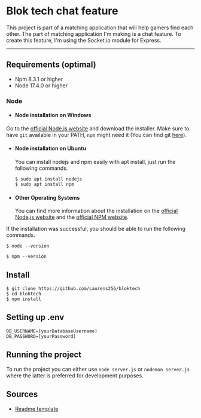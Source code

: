 # Blok tech chat feature
This project is part of a matching application that will help gamers find each other. The part of matching application I'm making is a chat feature. To create this feature, I'm using the Socket.io module for Express.

---
## Requirements (optimal)
- Npm 8.3.1 or higher
- Node 17.4.0 or higher

### Node
- #### Node installation on Windows

Go to the [official Node.js website](https://nodejs.org/) and download the installer.
Make sure to have `git` available in your PATH, `npm` might need it (You can find git [here](https://git-scm.com/)).

- #### Node installation on Ubuntu

  You can install nodejs and npm easily with apt install, just run the following commands.

      $ sudo apt install nodejs
      $ sudo apt install npm

- #### Other Operating Systems
  You can find more information about the installation on the [official Node.js website](https://nodejs.org/) and the [official NPM website](https://npmjs.org/).

If the installation was successful, you should be able to run the following commands.

    $ node --version

    $ npm --version

## Install

    $ git clone https://github.com/Laurens256/bloktech
    $ cd bloktech
    $ npm install


## Setting up .env
```
DB_USERNAME=[yourDatabaseUsername]
DB_PASSWORD=[yourPassword]
```


## Running the project
To run the project you can either use `node server.js` or `nodemon server.js` where the latter is preferred for development purposes.

## Sources
- [Readme template](https://gist.github.com/Igormandello/57d57ee9a9f32a5414009cbe191db432)